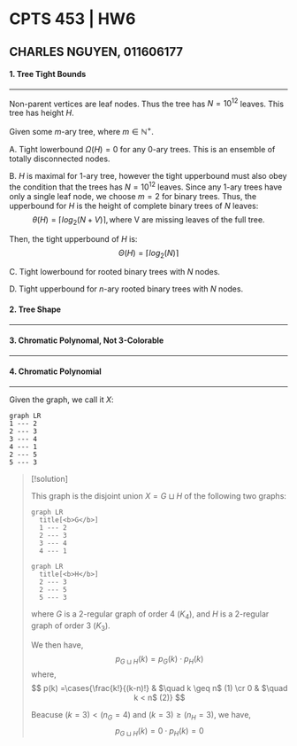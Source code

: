 # CPTS 453 | HW6
## CHARLES NGUYEN, 011606177

#### 1. Tree Tight Bounds
---
Non-parent vertices are leaf nodes. Thus the tree has $N=10^{12}$ leaves. This tree has height $H$.

Given some $m$-ary tree, where $m\in\mathbb{N^+}$.

A. Tight lowerbound $\Omega(H)=0$ for any $0$-ary trees. This is an ensemble of totally disconnected nodes.

B. $H$ is maximal for 1-ary tree, however the tight upperbound must also obey the condition that the trees has $N=10^{12}$ leaves. Since any 1-ary trees have only a single leaf node, we choose $m = 2$ for binary trees. Thus, the upperbound for $H$ is the height of complete binary trees of $N$ leaves:
$$
	\theta(H) = \lceil log_2(N+V)\rceil, \mbox{where V are missing leaves of the full tree.}
$$

Then, the tight upperbound of $H$ is:
$$
\Theta(H) = \lceil log_2(N)\rceil
$$

C. Tight lowerbound for rooted binary trees with $N$ nodes.

D. Tight upperbound for $n$-ary rooted binary trees with $N$ nodes.

<div style="page-break-after:always"></div>

#### 2. Tree Shape
---


<div style="page-break-after:always"></div>

#### 3. Chromatic Polynomal, Not 3-Colorable
---


<div style="page-break-after:always"></div>

#### 4. Chromatic Polynomial
---
Given the graph, we call it $X$:
```mermaid
graph LR
1 --- 2
2 --- 3
3 --- 4
4 --- 1
2 --- 5
5 --- 3
```
> [!solution]
> 
> This graph is the disjoint union $X = G\sqcup H$ of the following two graphs:
> ```mermaid
> graph LR
> 	title[<b>G</b>]
> 	1 --- 2
> 	2 --- 3
> 	3 --- 4
> 	4 --- 1
> ```
> 
> ```mermaid
> graph LR
> 	title[<b>H</b>]
> 	2 --- 3
> 	2 --- 5
> 	5 --- 3
> ```
> 
> where $G$ is a $2$-regular graph of order 4 ($K_4$), and $H$ is a $2$-regular graph of order 3 ($K_3$).
> 
> We then have,
> $$
> p_{G\sqcup H}(k) = p_G(k)\cdot p_H(k)
> $$
> where,
> $$
> p(k) =\cases{\frac{k!}{(k-n)!} & $\quad k \geq n$ (1) \cr
> 			0 & $\quad k < n$ (2)}
> $$
> 
> Beacuse $(k=3) < (n_G=4)$ and $(k=3)\geq (n_H=3)$, we have,
> $$
> p_{G\sqcup H}(k) = 0\cdot p_H(k) = 0
> $$
